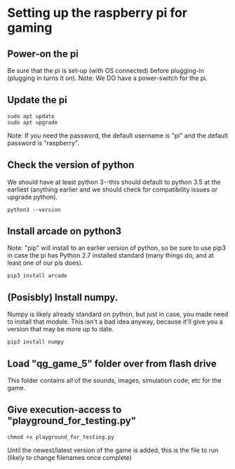 # Setting up the raspberry pi for gaming

## Power-on the pi

Be sure that the pi is set-up (with OS connected) before plugging-in (plugging in turns it on).
Note:  We DO have a power-switch for the pi.

## Update the pi

```
sudo apt update
sudo apt upgrade
```

Note: If you need the password, the default username is "pi" and the default password is "raspberry".

## Check the version of python
We should have at least python 3--this should default to python 3.5 at the earliest (anything earlier and we should check for compatibility issues or upgrade python).

```
python3 --version
```

## Install arcade on python3

Note: "pip" will install to an earlier version of python, so be sure to use pip3 in case the pi has Python 2.7 installed standard (many things do, and at least one of our pis does).

```
pip3 install arcade
```

## (Posisbly) Install numpy.

Numpy is likely already standard on python, but just in case, you made need to install that module.
This isn't a bad idea anyway, because it'll give you a version that may be more up to date.

```
pip3 install numpy
```

## Load "qg_game_5" folder over from flash drive

This folder contains all of the sounds, images, simulation code, etc for the game.


## Give execution-access to "playground_for_testing.py"

```
chmod +x playground_for_testing.py
```

Until the newest/latest version of the game is added, this is the file to run (likely to change filenames once complete)

